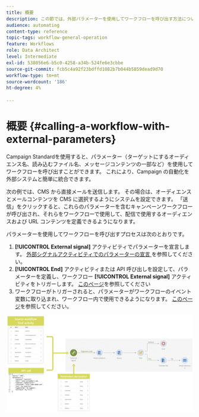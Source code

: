 ```yaml
---
title: 概要
description: この節では、外部パラメーターを使用してワークフローを呼び出す方法について詳しく説明します。
audience: automating
content-type: reference
topic-tags: workflow-general-operation
feature: Workflows
role: Data Architect
level: Intermediate
exl-id: 538056e6-b5c0-4258-a34b-524fe6e3cbbe
source-git-commit: fcb5c4a92f23bdffd1082b7b044b5859dead9d70
workflow-type: tm+mt
source-wordcount: '186'
ht-degree: 4%

---
```


# 概要 {#calling-a-workflow-with-external-parameters}

Campaign Standardを使用すると、パラメーター（ターゲットにするオーディエンス名、読み込むファイル名、メッセージコンテンツの一部など）を使用してワークフローを呼び出すことができます。 これにより、Campaign の自動化を外部システムと簡単に統合できます。

次の例では、CMS から直接メールを送信します。 その場合は、オーディエンスとメールコンテンツを CMS に選択するようにシステムを設定できます。 「送信」をクリックすると、これらのパラメーターを含むキャンペーンワークフローが呼び出され、それらをワークフローで使用して、配信で使用するオーディエンスおよび URL コンテンツを定義できるようになります。

パラメーターを使用してワークフローを呼び出すプロセスは次のとおりです。

1. **[!UICONTROL External signal]** アクティビティでパラメーターを宣言します。 [ 外部シグナルアクティビティでのパラメーターの宣言 ](../../automating/using/declaring-parameters-external-signal.md) を参照してください。
1. **[!UICONTROL End]** アクティビティまたは API 呼び出しを設定して、パラメーターを定義し、ワークフロー **[!UICONTROL External signal]** アクティビティをトリガーします。 [このページ](../../automating/using/defining-parameters-calling-workflow.md)を参照してください
1. ワークフローがトリガーされると、パラメーターがワークフローのイベント変数に取り込まれ、ワークフロー内で使用できるようになります。 [このページ](../../automating/using/customizing-workflow-external-parameters.md)を参照してください。

![](assets/extsignal_process.png)
